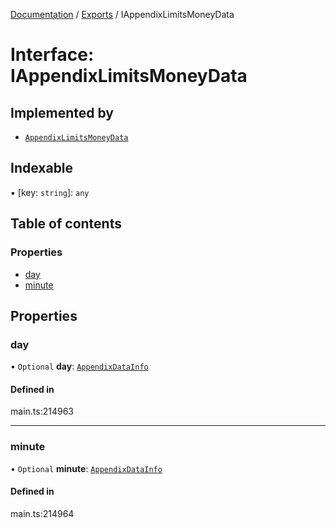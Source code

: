 [Documentation](../README.md) / [Exports](../modules.md) / IAppendixLimitsMoneyData

# Interface: IAppendixLimitsMoneyData

## Implemented by

- [`AppendixLimitsMoneyData`](../classes/AppendixLimitsMoneyData.md)

## Indexable

▪ [key: `string`]: `any`

## Table of contents

### Properties

- [day](IAppendixLimitsMoneyData.md#day)
- [minute](IAppendixLimitsMoneyData.md#minute)

## Properties

### day

• `Optional` **day**: [`AppendixDataInfo`](../classes/AppendixDataInfo.md)

#### Defined in

main.ts:214963

___

### minute

• `Optional` **minute**: [`AppendixDataInfo`](../classes/AppendixDataInfo.md)

#### Defined in

main.ts:214964
